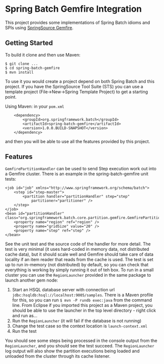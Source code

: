 # Spring Batch Gemfire Integration #

This project provides some implementations of Spring Batch idioms and SPIs using [SpringSource Gemfire](http://www.springsource.com/products/data-management).

## Getting Started ##

To build it clone and then use Maven:

    $ git clone ...
    $ cd spring-batch-gemfire
    $ mvn install

To use it you would create a project depend on both Spring Batch and this project.  If you have the SpringSource Tool Suite (STS) you can use  a template project (File->New->Spring Template Project) to get a starting point.

Using Maven: in your `pom.xml`

		<dependency>
			<groupId>org.springframework.batch</groupId>
			<artifactId>spring-batch-gemfire</artifactId>
			<version>1.0.0.BUILD-SNAPSHOT</version>
		</dependency>

and then you will be able to use all the features provided by this project.

## Features ##

`GemfirePartitionHandler` can be used to send Step execution work out into a Gemfire cluster.  There is an example in the spring-batch-gemfire unit tests:

    <job id="job" xmlns="http://www.springframework.org/schema/batch">
        <step id="step-master">
            <partition handler="partitionHandler" step="step"
                partitioner="partitioner" />
        </step>
    </job>
    <bean id="partitionHandler" class="org.springframework.batch.core.partition.gemfire.GemfirePartitionHandler">
        <property name="region" ref="region" />
        <property name="gridSize" value="20" />
        <property name="step" ref="step" />
    </bean>

See the unit test and the source code of the handler for more detail.  The test is very minimal (it uses hard-coded in memory data, not distributed cache data), but it should scale well and Gemfire should take care of data locality if an item reader that reads from the cache is used.  The test is set up to run in-memory (not distributed) by default, so you can check that everything is working by simply running it out of teh box.  To run in a small cluster you can use the `RegionLauncher` provided in the same package to launch another gem node:

1. Start an HSQL database server with connection url `jdbc:hsqldb:hsql://localhost:9005/samples`.  There is a Maven profile for this,
so you can run `$ mvn -P rundb exec:java` from the command line.  From Eclipse if you imported
this project as a Maven project, you should be able to use the launcher in the top level directory - right click and run as...
2. Run the `RegionLauncher` (it will fail if the database is not running)
3. Change the test case so the context location is `launch-context.xml`
4. Run the test

You should see some steps being processed in the console output from the `RegionLauncher`, and you should see the test succeed.  The `RegionLauncher` log output will also show the partition executions being loaded and unloaded from the cluster through its cache listener.

